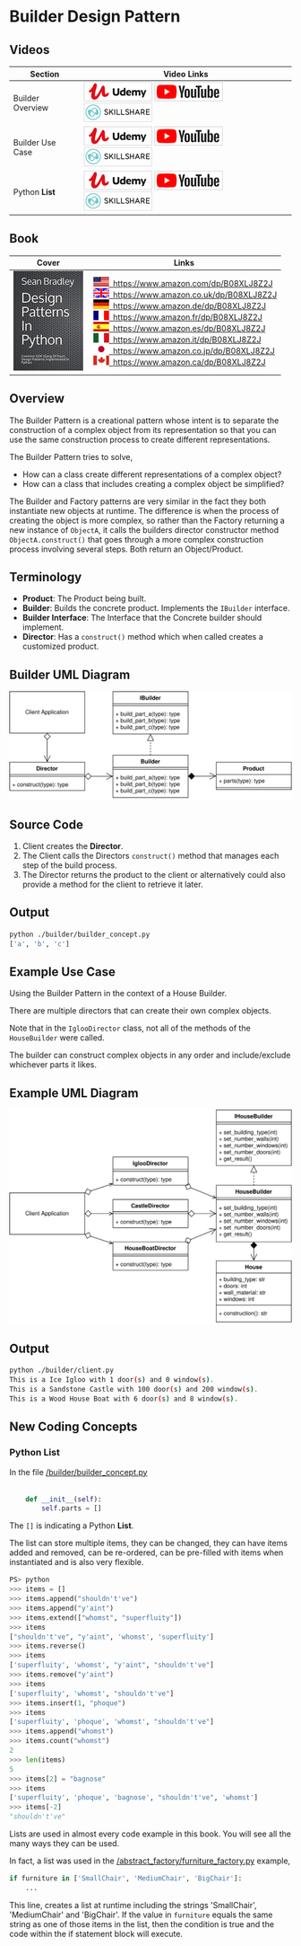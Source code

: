 # Builder Design Pattern

## Videos

Section | Video Links
-|-
Builder Overview | <a id="udemyVideoLink" href="https://www.udemy.com/course/design-patterns-in-python/learn/lecture/16396852/?referralCode=7493DBBBF97FF2B0D24D" target="_blank" title="Builder Overview"><img src="/img/udemy_btn_sm.gif" alt="Builder Overview"/></a>&nbsp;<a id="ytVideoLink" href="https://youtu.be/pMadA6F4zGU&list=PLKWUX7aMnlEJzRvCXnwFEdk_WJDNjMDOo" target="_blank" title="Builder Overview"><img src="/img/yt_btn_sm.gif" alt="Builder Overview"/></a>&nbsp;<a id="skillShareVideoLink" href="https://skl.sh/34SM2Xg" target="_blank" title="Builder Overview"><img src="/img/skillshare_btn_sm.gif" alt="Builder Overview"/></a>
Builder Use Case | <a id="udemyVideoLink" href="https://www.udemy.com/course/design-patterns-in-python/learn/lecture/25362124/?referralCode=7493DBBBF97FF2B0D24D" target="_blank" title="Builder Use Case"><img src="/img/udemy_btn_sm.gif" alt="Builder Use Case"/></a>&nbsp;<a id="ytVideoLink" href="https://youtu.be/xvwOwCNxIXM&list=PLKWUX7aMnlEJzRvCXnwFEdk_WJDNjMDOo" target="_blank" title="Builder Use Case"><img src="/img/yt_btn_sm.gif" alt="Builder Use Case"/></a>&nbsp;<a id="skillShareVideoLink" href="https://skl.sh/34SM2Xg" target="_blank" title="Builder Use Case"><img src="/img/skillshare_btn_sm.gif" alt="Builder Use Case"/></a>
Python **List** | <a id="udemyVideoLink" href="https://www.udemy.com/course/design-patterns-in-python/learn/lecture/25362168/?referralCode=7493DBBBF97FF2B0D24D" target="_blank" title="Python List"><img src="/img/udemy_btn_sm.gif" alt="Python List"/></a>&nbsp;<a id="ytVideoLink" href="https://youtu.be/54jpHGmHlHQ&list=PLKWUX7aMnlEJzRvCXnwFEdk_WJDNjMDOo" target="_blank" title="Python List"><img src="/img/yt_btn_sm.gif" alt="Python List"/></a>&nbsp;<a id="skillShareVideoLink" href="https://skl.sh/34SM2Xg" target="_blank" title="Python List"><img src="/img/skillshare_btn_sm.gif" alt="Python List"/></a>

## Book 

Cover | Links
-|-
![Design Patterns In Python (ASIN : B08XLJ8Z2J)](/img/design_patterns_in_python_book_125x178.jpg) | &nbsp;<a href="https://www.amazon.com/dp/B08XLJ8Z2J"><img src="/img/flag_us.gif">&nbsp; https://www.amazon.com/dp/B08XLJ8Z2J</a><br/>&nbsp;<a href="https://www.amazon.co.uk/dp/B08XLJ8Z2J"><img src="/img/flag_uk.gif">&nbsp; https://www.amazon.co.uk/dp/B08XLJ8Z2J</a><br/>&nbsp;<a href="https://www.amazon.de/dp/B08XLJ8Z2J"><img src="/img/flag_de.gif">&nbsp; https://www.amazon.de/dp/B08XLJ8Z2J</a><br/>&nbsp;<a href="https://www.amazon.fr/dp/B08XLJ8Z2J"><img src="/img/flag_fr.gif">&nbsp; https://www.amazon.fr/dp/B08XLJ8Z2J</a><br/>&nbsp;<a href="https://www.amazon.es/dp/B08XLJ8Z2J"><img src="/img/flag_es.gif">&nbsp; https://www.amazon.es/dp/B08XLJ8Z2J</a><br/>&nbsp;<a href="https://www.amazon.it/dp/B08XLJ8Z2J"><img src="/img/flag_it.gif">&nbsp; https://www.amazon.it/dp/B08XLJ8Z2J</a><br/>&nbsp;<a href="https://www.amazon.co.jp/dp/B08XLJ8Z2J"><img src="/img/flag_jp.gif">&nbsp; https://www.amazon.co.jp/dp/B08XLJ8Z2J</a><br/>&nbsp;<a href="https://www.amazon.ca/dp/B08XLJ8Z2J"><img src="/img/flag_ca.gif">&nbsp; https://www.amazon.ca/dp/B08XLJ8Z2J</a>

## Overview

The Builder Pattern is a creational pattern whose intent is to separate the construction of a complex object from its representation so that you can use the same construction process to create different representations.

The Builder Pattern tries to solve, 

* How can a class create different representations of a complex object?
* How can a class that includes creating a complex object be simplified?

The Builder and Factory patterns are very similar in the fact they both instantiate new objects at runtime. The difference is when the process of creating the object is more complex, so rather than the Factory returning a new instance of `ObjectA`, it calls the builders director constructor method `ObjectA.construct()` that goes through a more complex construction process involving several steps. Both return an Object/Product.

## Terminology

* **Product**: The Product being built.
* **Builder**: Builds the concrete product. Implements the `IBuilder` interface.
* **Builder Interface**: The Interface that the Concrete builder should implement.
* **Director**: Has a `construct()` method which when called creates a customized product.

## Builder UML Diagram

![Builder Pattern Overview](/img/builder_concept.svg)

## Source Code

1. Client creates the **Director**.
2. The Client calls the Directors `construct()` method that manages each step of the build process.
3. The Director returns the product to the client or alternatively could also provide a method for the client to retrieve it later.

## Output

``` bash
python ./builder/builder_concept.py
['a', 'b', 'c']
```

## Example Use Case

Using the Builder Pattern in the context of a House Builder. 

There are multiple directors that can create their own complex objects.

Note that in the `IglooDirector` class, not all of the methods of the `HouseBuilder` were called. 

The builder can construct complex objects in any order and include/exclude whichever parts it likes.

## Example UML Diagram

![Builder Pattern in Context](/img/builder_example.svg)

## Output

``` bash
python ./builder/client.py
This is a Ice Igloo with 1 door(s) and 0 window(s).
This is a Sandstone Castle with 100 door(s) and 200 window(s).
This is a Wood House Boat with 6 door(s) and 8 window(s).
```

## New Coding Concepts

### Python List

In the file [/builder/builder_concept.py](/builder/builder_concept.py)

``` python linenums="47"

    def __init__(self):
        self.parts = []

``` 

The `[]` is indicating a Python **List**.

The list can store multiple items, they can be changed, they can have items added and removed, can be re-ordered, can be pre-filled with items when instantiated and is also very flexible.

``` python
PS> python
>>> items = []
>>> items.append("shouldn't've")
>>> items.append("y'aint")
>>> items.extend(["whomst", "superfluity"])
>>> items
["shouldn't've", "y'aint", 'whomst', 'superfluity']
>>> items.reverse()
>>> items
['superfluity', 'whomst', "y'aint", "shouldn't've"]
>>> items.remove("y'aint")
>>> items
['superfluity', 'whomst', "shouldn't've"]
>>> items.insert(1, "phoque")
>>> items
['superfluity', 'phoque', 'whomst', "shouldn't've"]
>>> items.append("whomst")
>>> items.count("whomst")
2
>>> len(items)
5
>>> items[2] = "bagnose"
>>> items
['superfluity', 'phoque', 'bagnose', "shouldn't've", 'whomst']
>>> items[-2]
"shouldn't've"
```

Lists are used in almost every code example in this book. You will see all the many ways they can be used. 

In fact, a list was used in the [/abstract_factory/furniture_factory.py](/abstract_factory/furniture_factory.py) example, 

``` python
if furniture in ['SmallChair', 'MediumChair', 'BigChair']:
    ...
```

This line, creates a list at runtime including the strings 'SmallChair', 'MediumChair' and 'BigChair'. If the value in `furniture` equals the same string as one of those items in the list, then the condition is true and the code within the if statement block will execute.
